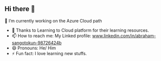 ## Hi there 👋

<!--
**Sangotokun15/Sangotokun15** is a ✨ _special_ ✨ repository because its `README.md` (this file) appears on your GitHub profile.

Here are some ideas to get you started: -->

🔭 I’m currently working on the Azure Cloud path
- 🌱 Thanks to Learning to Cloud platform for their learning resources.
- 📫 How to reach me: My Linked profile: www.linkedin.com/in/abraham-sangotokun-98726424b
- 😄 Pronouns: He/ Him
- ⚡ Fun fact: I love learning new stuffs.


